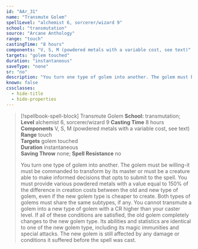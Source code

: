 ```yaml
---
id: "AAr_31"
name: "Transmute Golem"
spellLevel: "alchemist 6, sorcerer/wizard 9"
school: "transmutation"
source: "Arcane Anthology"
range: "touch"
castingTime: "8 hours"
components: "V, S, M (powdered metals with a variable cost, see text)"
targets: "golem touched"
duration: "instantaneous"
saveType: "none"
sr: "no"
description: "You turn one type of golem into another. The golem must be willing-it must be commanded to transform by its master or must be a creature able to make informed decisions that opts to submit to the spell. You must provide various powdered metals with a value equal to 150% of the difference in creation costs between the old and new type of golem, even if the new golem type is cheaper to create. Both types of golems must share the same subtypes, if any. You cannot transmute a golem into a new type of golem with a CR higher than your caster level.  If all of these conditions are satisfied, the old golem completely changes to the new golem type. Its abilities and statistics are identical to one of the new golem type, including its magic immunities and special attacks. The new golem is still affected by any damage or conditions it suffered before the spell was cast."
known: false
cssclasses:
  - hide-title
  - hide-properties
---
```


> [!spellbook-spell-block] Transmute Golem
> **School:** transmutation; **Level** alchemist 6, sorcerer/wizard 9
> **Casting Time** 8 hours  
> **Components** V, S, M (powdered metals with a variable cost, see text)  
> **Range** touch  
> **Targets** golem touched  
> **Duration** instantaneous  
> **Saving Throw** none; **Spell Resistance** no
> 
> You turn one type of golem into another. The golem must be willing-it must be commanded to transform by its master or must be a creature able to make informed decisions that opts to submit to the spell. You must provide various powdered metals with a value equal to 150% of the difference in creation costs between the old and new type of golem, even if the new golem type is cheaper to create. Both types of golems must share the same subtypes, if any. You cannot transmute a golem into a new type of golem with a CR higher than your caster level.  If all of these conditions are satisfied, the old golem completely changes to the new golem type. Its abilities and statistics are identical to one of the new golem type, including its magic immunities and special attacks. The new golem is still affected by any damage or conditions it suffered before the spell was cast.